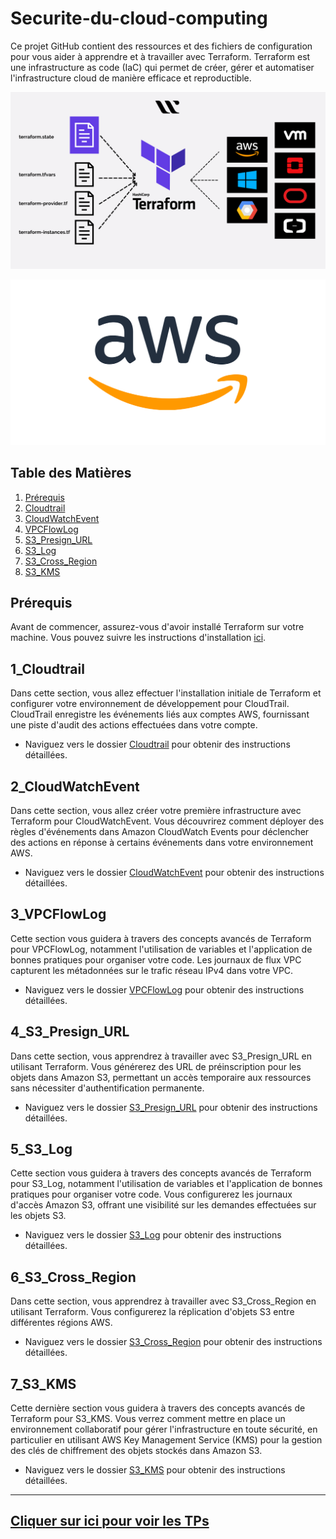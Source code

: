 # Securite-du-cloud-computing

Ce projet GitHub contient des ressources et des fichiers de configuration pour vous aider à apprendre et à travailler avec Terraform. Terraform est une infrastructure as code (IaC) qui permet de créer, gérer et automatiser l'infrastructure cloud de manière efficace et reproductible.

![Logo Terraform](image/terraform.png)

![Logo AWS](image/aws.png)

## Table des Matières

1. [Prérequis](#prérequis)
2. [Cloudtrail](#1_cloudtrail)
3. [CloudWatchEvent](#2_cloudwatchevent)
4. [VPCFlowLog](#3_vpcflowlog)
5. [S3_Presign_URL](#4_s3_presign_url)
6. [S3_Log](#5_s3_log)
7. [S3_Cross_Region](#6_s3_cross_region)
8. [S3_KMS](#7_s3_kms)

## Prérequis

Avant de commencer, assurez-vous d'avoir installé Terraform sur votre machine. Vous pouvez suivre les instructions d'installation [ici](https://learn.hashicorp.com/tutorials/terraform/install-cli).

## 1_Cloudtrail

Dans cette section, vous allez effectuer l'installation initiale de Terraform et configurer votre environnement de développement pour CloudTrail. CloudTrail enregistre les événements liés aux comptes AWS, fournissant une piste d'audit des actions effectuées dans votre compte.

- Naviguez vers le dossier [Cloudtrail](./1_Cloudtrail) pour obtenir des instructions détaillées.

## 2_CloudWatchEvent

Dans cette section, vous allez créer votre première infrastructure avec Terraform pour CloudWatchEvent. Vous découvrirez comment déployer des règles d'événements dans Amazon CloudWatch Events pour déclencher des actions en réponse à certains événements dans votre environnement AWS.

- Naviguez vers le dossier [CloudWatchEvent](./2_CloudWatchEvent) pour obtenir des instructions détaillées.

## 3_VPCFlowLog

Cette section vous guidera à travers des concepts avancés de Terraform pour VPCFlowLog, notamment l'utilisation de variables et l'application de bonnes pratiques pour organiser votre code. Les journaux de flux VPC capturent les métadonnées sur le trafic réseau IPv4 dans votre VPC.

- Naviguez vers le dossier [VPCFlowLog](./3_VPCFlowLog) pour obtenir des instructions détaillées.

## 4_S3_Presign_URL

Dans cette section, vous apprendrez à travailler avec S3_Presign_URL en utilisant Terraform. Vous générerez des URL de préinscription pour les objets dans Amazon S3, permettant un accès temporaire aux ressources sans nécessiter d'authentification permanente.

- Naviguez vers le dossier [S3_Presign_URL](./4_S3_Presign_URL) pour obtenir des instructions détaillées.

## 5_S3_Log

Cette section vous guidera à travers des concepts avancés de Terraform pour S3_Log, notamment l'utilisation de variables et l'application de bonnes pratiques pour organiser votre code. Vous configurerez les journaux d'accès Amazon S3, offrant une visibilité sur les demandes effectuées sur les objets S3.

- Naviguez vers le dossier [S3_Log](./5_S3_Log) pour obtenir des instructions détaillées.

## 6_S3_Cross_Region

Dans cette section, vous apprendrez à travailler avec S3_Cross_Region en utilisant Terraform. Vous configurerez la réplication d'objets S3 entre différentes régions AWS.

- Naviguez vers le dossier [S3_Cross_Region](./6_S3_Cross_Region) pour obtenir des instructions détaillées.

## 7_S3_KMS

Cette dernière section vous guidera à travers des concepts avancés de Terraform pour S3_KMS. Vous verrez comment mettre en place un environnement collaboratif pour gérer l'infrastructure en toute sécurité, en particulier en utilisant AWS Key Management Service (KMS) pour la gestion des clés de chiffrement des objets stockés dans Amazon S3.

- Naviguez vers le dossier [S3_KMS](./7_S3_KMS) pour obtenir des instructions détaillées.

---
## [Cliquer sur ici pour voir les TPs](https://github.com/Morzomb/Securite-du-cloud-computing/)
